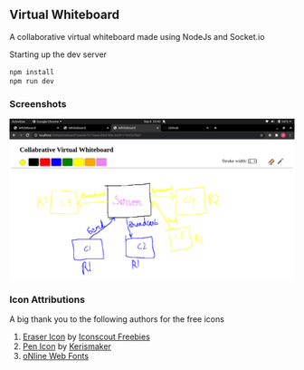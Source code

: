 ## Virtual Whiteboard
A collaborative virtual whiteboard made using NodeJs and Socket.io

Starting up the dev server

    npm install
    npm run dev


### Screenshots
![Screenshot 1](https://github.com/Aftaab99/VirtualWhiteboard/blob/master/screenshots/ss1.png)

### Icon Attributions
A big thank you to the following authors for the free icons
1. <a href="https://iconscout.com/icons/eraser" target="_blank">Eraser Icon</a> by <a href="https://iconscout.com/contributors/iconscout" target="_blank">Iconscout Freebies</a>
2. <a href="https://iconscout.com/icons/pen" target="_blank">Pen Icon</a> by <a href="https://iconscout.com/contributors/kerismaker" target="_blank">Kerismaker</a>
3. <a href="http://www.onlinewebfonts.com">oNline Web Fonts</a>